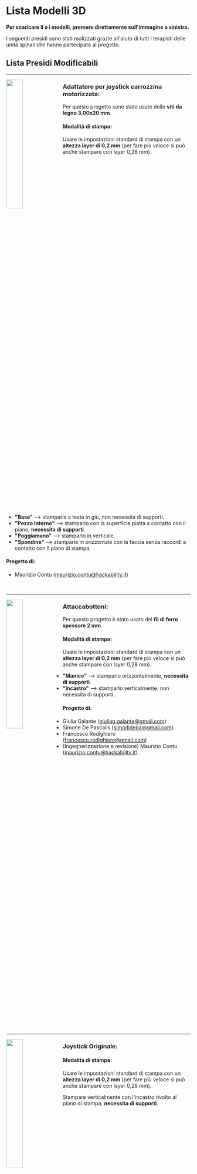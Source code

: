 
# Lista Modelli 3D

**Per scaricare il o i modelli, premere direttamente sull'immagine a sinistra.**

I seguenti presidi sono stati realizzati grazie all'aiuto di tutti i terapisti delle unità spinali che hanno partecipato al progetto.

## Lista Presidi Modificabili

---


[<img align="left" src="anteprime_presidi/adattatore_joystick.png" width="30%">][file_adattatore_joystick] 


### Adattatore per joystick carrozzina motorizzata:

Per questo progetto sono state usate delle **viti da legno 3,00x20 mm**.

#### Modalità di stampa:

Usare le impostazioni standard di stampa con un **altezza layer di 0,2 mm** (per fare più veloce si può anche stampare con layer 0,28 mm).

<br clear="left"/>

- **"Base"** --> stamparla a testa in giù, non necessita di supporti.
- **"Pezzo Interno"** --> stamparlo con la superficie piatta a contatto con il piano, **necessita di supporti**.
- **"Poggiamano"** --> stamparlo in verticale.
- **"Spondine"** --> stamparle in orizzontale con la faccia senza raccordi a contatto con il piano di stampa.

#### Progetto di:

- Maurizio Contu  (maurizio.contu@hackability.it)

<br clear="left"/>

---

[<img align="left" src="anteprime_presidi/attaccabottoni.png" width="30%">][file_aattaccabottoni] 
### Attaccabottoni:

Per questo progetto è stato usato del **fil di ferro spessore 2 mm**.

#### Modalità di stampa:

Usare le impostazioni standard di stampa con un **altezza layer di 0,2 mm** (per fare più veloce si può anche stampare con layer 0,28 mm).

- **"Manico"** --> stamparlo orizzontalmente, **necessita di supporti**.
- **"Incastro"** --> stamparlo verticalmente, non necessita di supporti.

#### Progetto di:

- Giulia Galante  (giuliag.galante@gmail.com)
- Simone De Pascalis (simodidepa@gmail.com)
- Francesco Rodighiero (francesco.rodighiero@gmail.com)
- (Ingegnerizzazione e revisione) Maurizio Contu  (maurizio.contu@hackability.it)


<br clear="left"/>

---

[<img align="left" src="anteprime_presidi/joystick_originale.png" width="30%">][file_joystick_originale] 
### Joystick Originale:

#### Modalità di stampa:

Usare le impostazioni standard di stampa con un **altezza layer di 0,2 mm** (per fare più veloce si può anche stampare con layer 0,28 mm).

Stampare verticalmente con l'incastro rivolto al piano di stampa, **necessita di supporti**.

<br clear="left"/>

#### Progetto di:

- Maurizio Contu  (maurizio.contu@hackability.it)

<br clear="left"/>

---

[<img align="left" src="anteprime_presidi/joystick_sfera.png" width="30%">][file_joystick_sfera] 
### Joystick Sfera:

#### Modalità di stampa:

Usare le impostazioni standard di stampa con un **altezza layer di 0,2 mm** (per fare più veloce si può anche stampare con layer 0,28 mm).

Stampare verticalmente con l'incastro rivolto al piano di stampa, il modello è ottimizzato per essere stampato **senza supporti**.

<br clear="left"/>

#### Progetto di:

- Maurizio Contu  (maurizio.contu@hackability.it)

<br clear="left"/>

---

[<img align="left" src="anteprime_presidi/joystick_ver2.png" width="30%">][file_joystick_ver2] 
### Joystick Versione 2:

#### Modalità di stampa:

Usare le impostazioni standard di stampa con un **altezza layer di 0,2 mm** (per fare più veloce si può anche stampare con layer 0,28 mm).

Stampare verticalmente con l'incastro rivolto al piano di stampa, il modello è ottimizzato per essere stampato **senza supporti**.

<br clear="left"/>

#### Progetto di:

- Maurizio Contu  (maurizio.contu@hackability.it)

<br clear="left"/>

---

[<img align="left" src="anteprime_presidi/portaspazzola.png" width="30%">][file_portaspazzola] 
### Portaspazzola:

#### Modalità di stampa:

Usare le impostazioni standard di stampa con un **altezza layer di 0,2 mm** (per fare più veloce si può anche stampare con layer 0,28 mm).

- **"Manico"** --> stamparlo orizzontalmente, **necessita di supporti ovunque**.
- **"Portaspazzola"** --> stamparlo con la pinza per la spazzola orientata verticalmente,  **necessita di supporti solo dal piano di stampa**.

<br clear="left"/>

#### Progetto di:

- Giulia Galante  (giuliag.galante@gmail.com)
- Simone De Pascalis (simodidepa@gmail.com)
- Francesco Rodighiero (francesco.rodighiero@gmail.com)
- (Ingegnerizzazione e revisione) Maurizio Contu  (maurizio.contu@hackability.it)

<br clear="left"/>

---

[<img align="left" src="anteprime_presidi/presidio_dito.png" width="30%">][file_presidio_dito] 
### Presidio Dito:

#### Modalità di stampa:

Usare le impostazioni standard di stampa con un **altezza layer di 0,2 mm** e **100% Riempimento**.

**Stampare orizzontalmente**, il modello **necessita di supporti generati solo dal piano di stampa**.

<br clear="left"/>

#### Progetto di:

- Maurizio Contu  (maurizio.contu@hackability.it)

<br clear="left"/>

---

[<img align="left" src="anteprime_presidi/presidio_falange.png" width="30%">][file_presidio_falange]
### Presidio Falange:

#### Modalità di stampa:

Usare le impostazioni standard di stampa con un **altezza layer di 0,2 mm** e **100% Riempimento**.

**Stampare verticalmente con la punta rivolta verso il basso** a contatto con il piano di stampa, **necessita di supporti generati solo dal piano di stampa**.

<br clear="left"/>

#### Progetto di:

- Maurizio Contu  (maurizio.contu@hackability.it)

<br clear="left"/>

---

[<img align="left" src="anteprime_presidi/prolunga_freni.png" width="30%">][file_prolunga_freni] 
### Prolunga Freni:

#### Modalità di stampa:

Usare le impostazioni standard di stampa con un **altezza layer di 0,2 mm** (per fare più veloce si può anche stampare con layer 0,28 mm), aumentando solo il **numero di perimetri a 4** e un **Riempimento al 15% o 20%**.

**Stampare orizzontalmente** con la superficie a contatto col piano di stampa, il modello è ottimizzato per essere stampato **senza supporti**..

<br clear="left"/>

#### Progetto di:

- Maurizio Contu  (maurizio.contu@hackability.it)

<br clear="left"/>

---

[file_adattatore_joystick]: presidi_ingegnerizzati/Adattatore_Joystick_rev_1.4.f3d?raw=true
[file_aattaccabottoni]: presidi_ingegnerizzati/Attaccabottoni_rev_1.0.f3d?raw=true
[file_joystick_originale]: presidi_ingegnerizzati/Joystick_originale.f3d?raw=true
[file_joystick_sfera]: presidi_ingegnerizzati/Joystick_sfera_rev_1.0.f3d?raw=true
[file_portaspazzola]: presidi_ingegnerizzati/Portaspazzola_rev_1.0.f3d?raw=true
[file_presidio_dito]: presidi_ingegnerizzati/Presidio_dito_ver_1.1.f3d?raw=true
[file_prolunga_freni]: presidi_ingegnerizzati/Prolunga_freni_rev_1.1.f3d?raw=true
[file_presidio_falange]: presidi_ingegnerizzati/Presidio_falange_rev_1.2.f3d?raw=true
[file_joystick_ver2]: presidi_ingegnerizzati/Joystick_ver2_rev_1.2.f3d?raw=true


## Lista Modelli Non Modificabili:

I presidi in questa lista sono già in stl, vanno direttamente importati su Prusa Slicer e poi vanno divisi con il pulsante **Dividi in oggetti** che trovate in alto nella barra ozizzontale.
<!--I presidi in questa lista bisogna sempre aprirli con Autodesk Fusion 360 ed esportare direttamente i corpi in stl. -->

---

[<img align="left" src="anteprime_presidi/estensione_tagliaunghie.png" width="30%">][file_estensione_tagliaunghie] 
### Estensione Per Tagliaunghe:

#### Modalità di stampa:

#### Progetto di:

- Giulia Galante  (giuliag.galante@gmail.com)
- Simone De Pascalis (simodidepa@gmail.com)
- Francesco Rodighiero (francesco.rodighiero@gmail.com)

<br clear="left"/>

---

[<img align="left" src="anteprime_presidi/tutore_penna.png" width="30%">][file_tutore_penna] 
### Tutore Penna:

#### Modalità di stampa:

#### Progetto di:

- Giulia Galante  (giuliag.galante@gmail.com)
- Simone De Pascalis (simodidepa@gmail.com)
- Francesco Rodighiero (francesco.rodighiero@gmail.com)

<br clear="left"/>

---

[file_estensione_tagliaunghie]: presidi_non_modificabili/estensione_tagliaunghie.stl?raw=true
[file_tutore_penna]: presidi_non_modificabili/tutore_penna.stl?raw=true

<!-- [adattatore_joystick]: anteprime_presidi/adattatore_joystick.png -->
